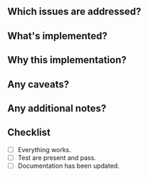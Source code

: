 ## Which issues are addressed?



## What's implemented?



## Why this implementation?



## Any caveats?



## Any additional notes?



## Checklist

- [ ] Everything works.
- [ ] Test are present and pass.
- [ ] Documentation has been updated.
